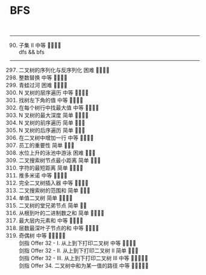 <h1>BFS</h1> <br />

----

90. 子集 II	中等	🤩🤩🤩🤩 <br />
dfs && bfs

----

297. 二叉树的序列化与反序列化	困难	🤩🤩🤩🤩 <br />
397. 整数替换	中等	🤩🤩🤩🤩 <br />
403. 青蛙过河	困难	🤩🤩🤩🤩	 <br />
429. N 叉树的层序遍历	中等	🤩🤩🤩🤩	 <br />
513. 找树左下角的值	中等	🤩🤩🤩🤩	 <br />
515. 在每个树行中找最大值	中等	🤩🤩🤩🤩	 <br />
559. N 叉树的最大深度	简单	🤩🤩🤩🤩	 <br />
589. N 叉树的前序遍历	简单	🤩🤩🤩	 <br />
590. N 叉树的后序遍历	简单	🤩🤩🤩	 <br />
623. 在二叉树中增加一行	中等	🤩🤩🤩🤩	 <br />
690. 员工的重要性	简单	🤩🤩🤩	 <br />
778. 水位上升的泳池中游泳	困难	🤩🤩🤩	 <br />
783. 二叉搜索树节点最小距离	简单	🤩🤩🤩	 <br />
821. 字符的最短距离	简单	🤩🤩🤩🤩	 <br />
838. 推多米诺	中等	🤩🤩🤩🤩	 <br />
919. 完全二叉树插入器	中等	🤩🤩🤩🤩	 <br />
938. 二叉搜索树的范围和	简单	🤩🤩🤩	 <br />
965. 单值二叉树	简单	🤩🤩🤩🤩	 <br />
993. 二叉树的堂兄弟节点	简单	🤩🤩	 <br />
1022. 从根到叶的二进制数之和	简单	🤩🤩🤩🤩	 <br />
1161. 最大层内元素和	中等	🤩🤩🤩🤩	 <br />
1302. 层数最深叶子节点的和	中等	🤩🤩🤩🤩	 <br />
1609. 奇偶树	中等	🤩🤩🤩🤩🤩	 <br />
剑指 Offer 32 - I. 从上到下打印二叉树	中等	🤩🤩🤩🤩	 <br />
剑指 Offer 32 - II. 从上到下打印二叉树 II	简单	🤩🤩🤩	 <br />
剑指 Offer 32 - III. 从上到下打印二叉树 III	中等	🤩🤩🤩🤩🤩	 <br />
剑指 Offer 34. 二叉树中和为某一值的路径	中等	🤩🤩🤩🤩🤩	 <br />
